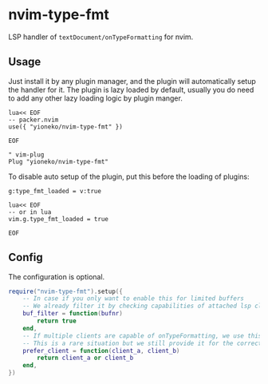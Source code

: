 # nvim-type-fmt

LSP handler of `textDocument/onTypeFormatting` for nvim.

## Usage

Just install it by any plugin manager, and the plugin will automatically setup the handler for it. The plugin is lazy loaded by default, usually you do need to add any other lazy loading logic by plugin manger.

```vim
lua<< EOF
-- packer.nvim
use({ "yioneko/nvim-type-fmt" })

EOF

" vim-plug
Plug "yioneko/nvim-type-fmt"
```

To disable auto setup of the plugin, put this before the loading of plugins:

```vim
g:type_fmt_loaded = v:true

lua<< EOF
-- or in lua
vim.g.type_fmt_loaded = true

EOF
```

## Config

The configuration is optional.

```lua
require("nvim-type-fmt").setup({
    -- In case if you only want to enable this for limited buffers
    -- We already filter it by checking capabilities of attached lsp client
    buf_filter = function(bufnr)
        return true
    end,
    -- If multiple clients are capable of onTypeFormatting, we use this to determine which will win
    -- This is a rare situation but we still provide it for the correctness of lsp client handling
    prefer_client = function(client_a, client_b)
        return client_a or client_b
    end,
})
```
